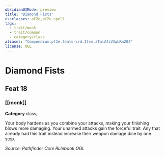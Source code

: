 ```yaml
---
obsidianUIMode: preview
title: "Diamond Fists"
cssclasses: pf2e,pf2e-spell
tags:
  - trait/monk
  - trait/common
  - category/class
aliases: "Compendium.pf2e.feats-srd.Item.zTulA4sVXwLRm28Z"
license: OGL
---
```

# Diamond Fists
## Feat 18
### [[monk]]

**Category** class; 




Your body hardens as you combine your attacks, making your finishing blows more damaging. Your unarmed attacks gain the forceful trait. Any that already had this trait instead increase their weapon damage dice by one step.

*Source: Pathfinder Core Rulebook*
*OGL*